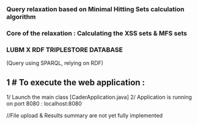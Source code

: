 ### Query relaxation based on Minimal Hitting Sets calculation algorithm

### Core of the relaxation : Calculating the XSS sets & MFS sets

### LUBM X RDF TRIPLESTORE DATABASE

(Query using SPARQL, relying on RDF)

## 1 # To execute the web application :

1/ Launch the main class [CaderApplication.java]
2/ Application is running on port 8080 : localhost:8080

//File upload & Results summary are not yet fully implemented

